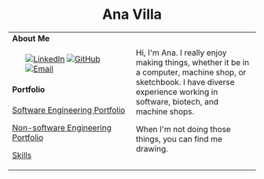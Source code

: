 <h1 align="center">Ana Villa</h1>
<table>
  <tbody>
    <tr>
      <td><b>About Me</b></td>
      <td width="50%" rowspan="4">
        <p>Hi, I'm Ana. I really enjoy making things, whether it be in a computer, machine shop, or sketchbook. I have diverse experience working in software, biotech, and machine shops.</p>
        <p>When I'm not doing those things, you can find me drawing.</p>
      </td>
    </tr>
    <tr>
      <td>
        <ul>
          <a href="https://www.linkedin.com/in/ana-villa-03817367/"><img src="https://img.shields.io/badge/LinkedIn-0077B5?style=for-the-badge&logo=linkedin&logoColor=white" alt="LinkedIn"></a>
          <a href="https://github.com/Avillameza/"><img src="https://img.shields.io/badge/GitHub-100000?style=for-the-badge&logo=github&logoColor=white" alt="GitHub"></a>
          <a href="mailto:villameza.ana@gmail.com"><img src="https://img.shields.io/badge/Email-8a241e?style=for-the-badge&logo=gmail&logoColor=white" alt="Email"></a>
        </ul>
      </td>
    </tr>
    <tr><td><b>Portfolio</b></td></tr>
    <tr>
      <td width="50%">
          <p><a href="./Pages/projects.md">Software Engineering Portfolio</a></p>
          <p><a href="https://villaanaengineering.files.wordpress.com/2018/05/ana-villa_engineering-portfolio.pdf">Non-software Engineering Portfolio
          <p><a href="./Pages/qualifications.md">Skills</a></p>
<!--       </td>
    </tr>
  </tbody>
</table> -->
